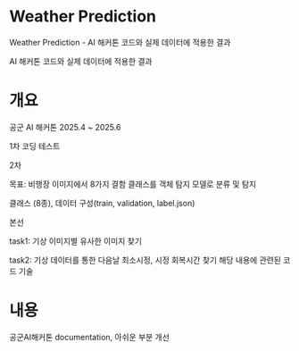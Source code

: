 # Weather Prediction

Weather Prediction - AI 해커톤 코드와 실제 데이터에 적용한 결과 

AI 해커톤 코드와 실제 데이터에 적용한 결과

# 개요
공군 AI 해커톤 2025.4 ~ 2025.6

1차 코딩 테스트

2차 

목표: 비행장 이미지에서 8가지 결함 클래스를 객체 탐지 모델로 분류 및 탐지

클래스 (8종), 데이터 구성(train, validation, label.json)

본선

task1: 기상 이미지별 유사한 이미지 찾기

task2: 기상 데이터를 통한 다음날 최소시정, 시정 회복시간 찾기 해당 내용에 관련된 코드 기술


# 내용
공군AI해커톤 documentation, 아쉬운 부분 개선
